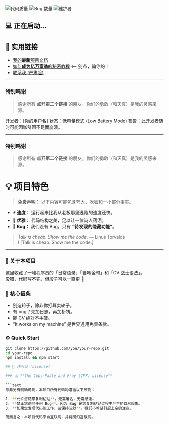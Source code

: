 ![代码质量](https://img.shields.io/badge/Code_Quality-Spaghetti-red)
![Bug 数量](https://img.shields.io/badge/Bugs_Found-Too_Many_To_Count-orange)
![维护者](https://img.shields.io/badge/Maintained_By-Coffee_and_Tears-blue)
</p>

## 💻 正在启动...

## 🔗 实用链接

- [我的**最新**项目文档](https://github.com/YOUR_USERNAME/awesome-project/blob/main/DOCS.md)
- [如何**成为亿万富翁**的秘密教程](https://www.youtube.com/watch?v=dQw4w9WgXcQ)  <-- 别点，骗你的！
- [联系我 (严肃脸)](mailto:youremail@example.com)
 ---

### 特别鸣谢
> 感谢所有 **点开第二个链接** 的朋友。你们的勇敢（和天真）是我的灵感来源。

开发者：[你的用户名]
状态：低电量模式 (Low Battery Mode)
警告：此开发者随时可能因咖啡因不足而崩溃。

---

### 特别鸣谢
> 感谢所有 **点开第二个链接** 的朋友。你们的勇敢（和天真）是我的灵感来源。



# 💡 项目特色

> **免责声明：** 以下内容可能包含夸大、吹嘘和一小部分事实。

* **⚡ 速度：** 运行起来比我从老板那里逃跑的速度还快。
* **📐 优雅：** 代码结构之美，足以让一位诗人落泪。
* **🐛 Bug：** 我们没有 Bug，只有 **“待发现的隐藏功能”**。

> *Talk is cheap. Show me the code.* — Linus Torvalds  
! [Talk is cheap. Show me the code.]

---
### 👋 关于本项目  
这里收藏了一堆程序员的「日常语录」「自嘲金句」和「CV 战士语法」。  
没错，代码写不完，但段子可以一直更 🤣  

### 💬 核心信条  
- 别造轮子，除非你打算卖轮子。  
- 有 bug？先加日志，再加祈祷。  
- 能 CV 绝对不手敲。  
- “It works on my machine” 是世界通用免责条款。  

### ⚙️ Quick Start  
```bash
git clone https://github.com/you/your-repo.git  
cd your-repo  
npm install && npm start

## 📜 许可证 (License)

### ⚠️ **The Copy-Paste and Pray (CPP) License**

```text
除非另有明确说明，本项目所有代码均遵循以下原则：

1. **允许您随意复制粘贴**，无需署名，无需感谢。
2. **禁止您询问任何 Bug**。因为 Bug 是您复制粘贴过程中产生的自然现象。
3. **如果您发现代码能工作，请保持沉默**。我们不希望引起上帝的注意。

简而言之：本项目代码来自互联网，并将回归互联网。




